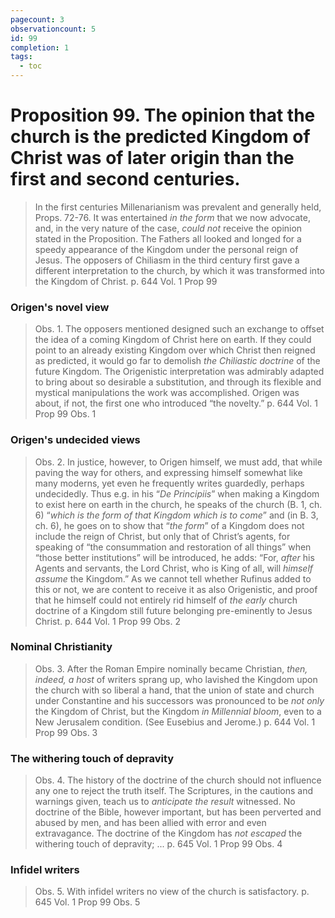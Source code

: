 ```yaml
---
pagecount: 3
observationcount: 5
id: 99
completion: 1
tags:
  - toc
---
```

# Proposition 99. The opinion that the church is the predicted Kingdom of Christ was of later origin than the first and second centuries.

>In the first centuries Millenarianism was prevalent and generally held, Props. 72-76. It was entertained *in the form* that we now advocate, and, in the very nature of the case, *could not* receive the opinion stated in the Proposition. The Fathers all looked and longed for a speedy appearance of the Kingdom under the personal reign of Jesus. The opposers of Chiliasm in the third century first gave a different interpretation to the church, by which it was transformed into the Kingdom of Christ.
>p. 644 Vol. 1 Prop 99
### Origen's novel view
>Obs. 1. The opposers mentioned designed such an exchange to offset the idea of a coming Kingdom of Christ here on earth. If they could point to an already existing Kingdom over which Christ then reigned as predicted, it would go far to demolish *the Chiliastic doctrine* of the future Kingdom. The Origenistic interpretation was admirably adapted to bring about so desirable a substitution, and through its flexible and mystical manipulations the work was accomplished. Origen was about, if not, the first one who introduced “the novelty.”
>p. 644 Vol. 1 Prop 99 Obs. 1
### Origen's undecided views
>Obs. 2. In justice, however, to Origen himself, we must add, that while paving the way for others, and expressing himself somewhat like many moderns, yet even he frequently writes guardedly, perhaps undecidedly. Thus e.g. in his “*De Principiis*” when making a Kingdom to exist here on earth in the church, he speaks of the church (B. 1, ch. 6) “*which is the form of that Kingdom which is to come*” and (in B. 3, ch. 6), he goes on to show that “*the form*” of a Kingdom does not include the reign of Christ, but only that of Christ’s agents, for speaking of “the consummation and restoration of all things” when “those better institutions” will be introduced, he adds: “For, *after* his Agents and servants, the Lord Christ, who is King of all, will *himself assume* the Kingdom.” As we cannot tell whether Rufinus added to this or not, we are content to receive it as also Origenistic, and proof that he himself could not entirely rid himself of *the early* church doctrine of a Kingdom still future belonging pre-eminently to Jesus Christ.
>p. 644 Vol. 1 Prop 99 Obs. 2
### Nominal Christianity
>Obs. 3. After the Roman Empire nominally became Christian, *then, indeed, a host* of writers sprang up, who lavished the Kingdom upon the church with so liberal a hand, that the union of state and church under Constantine and his successors was pronounced to be *not only* the Kingdom of Christ, but the Kingdom *in Millennial bloom*, even to a New Jerusalem condition. (See Eusebius and Jerome.)
>p. 644 Vol. 1 Prop 99 Obs. 3
### The withering touch of depravity
>Obs. 4. The history of the doctrine of the church should not influence any one to reject the truth itself. The Scriptures, in the cautions and warnings given, teach us to *anticipate the result* witnessed. No doctrine of the Bible, however important, but has been perverted and abused by men, and has been allied with error and even extravagance. The doctrine of the Kingdom has *not escaped* the withering touch of depravity; ...
>p. 645 Vol. 1 Prop 99 Obs. 4
### Infidel writers
>Obs. 5. With infidel writers no view of the church is satisfactory.
>p. 645 Vol. 1 Prop 99 Obs. 5

